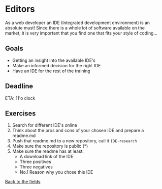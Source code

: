 # Editors

As a web developer an IDE (Integrated development environment) is an absolute must!
Since there is a whole lot of software available on the market, it is very important that you find one that fits your style of coding...


## Goals

 - Getting an insight into the available IDE's
 - Make an informed decision for the right IDE
 - Have an IDE for the rest of the training
 
 
## Deadline
 
ETA: 11'o clock
 
 
## Exercises
 
 1. Search for different IDE's online
 1. Think about the pros and cons of your chosen IDE and prepare a readme.md
 1. Push that readme.md to a new repository, call it `IDE-research`
 1. Make sure the repository is public (*)
 1. Make sure the readme has at least:
 	- A download link of the IDE
 	- Three positives
 	- Three negatives
 	- No.1 Reason why you chose this IDE

[Back to the fields](/1.The-Fields/)

